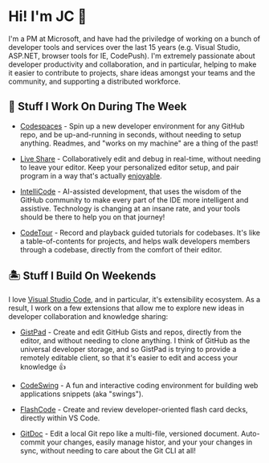 # Hi! I'm JC 👋

I'm a PM at Microsoft, and have had the priviledge of working on a bunch of developer tools and services over the last 15 years (e.g. Visual Studio, ASP.NET, browser tools for IE, CodePush). I'm extremely passionate about developer productivity and collaboration, and in particular, helping to make it easier to contribute to projects, share ideas amongst your teams and the community, and supporting a distributed workforce.

## 🏢 Stuff I Work On During The Week

- [Codespaces](https://aka.ms/vscs) - Spin up a new developer environment for any GitHub repo, and be up-and-running in seconds, without needing to setup anything. Readmes, and "works on my machine" are a thing of the past!

- [Live Share](https://aka.ms/vsls) - Collaboratively edit and debug in real-time, without needing to leave your editor. Keep your personalized editor setup, and pair program in a way that's actually [enjoyable](https://aka.ms/vsls-modality).

- [IntelliCode](https://aka.ms/vsintellicode) - AI-assisted development, that uses the wisdom of the GitHub community to make every part of the IDE more intelligent and assistive. Technology is changing at an insane rate, and your tools should be there to help you on that journey!

- [CodeTour](https://aka.ms/codetour) - Record and playback guided tutorials for codebases. It's like a table-of-contents for projects, and helps walk developers members through a codebase, directly from the comfort of their editor.

## 🏝️ Stuff I Build On Weekends

I love [Visual Studio Code](https://code.visualstudio.com), and in particular, it's extensibility ecosystem. As a result, I work on a few extensions that allow me to explore new ideas in developer collaboration and knowledge sharing:

- [GistPad](https://aka.ms/gistpad) - Create and edit GitHub Gists and repos, directly from the editor, and without needing to clone anything. I think of GitHub as the universal developer storage, and so GistPad is trying to provide a remotely editable client, so that it's easier to edit and access your knowledge 👍

- [CodeSwing](https://aka.ms/codeswing) - A fun and interactive coding environment for building web applications snippets (aka "swings").

- [FlashCode](https://marketplace.visualstudio.com/items?itemName=codespaces-Contrib.flashcode) - Create and review developer-oriented flash card decks, directly within VS Code. 

- [GitDoc](https://aka.ms/gitdoc) - Edit a local Git repo like a multi-file, versioned document. Auto-commit your changes, easily manage histor, and your your changes in sync, without needing to care about the Git CLI at all!
